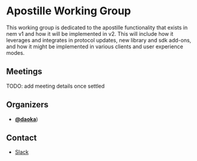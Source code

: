 # Apostille Working Group

This working group is dedicated to the apostille functionality that exists in nem v1 and how it will be implemented in v2.  This will include how it leverages and integrates in protocol updates, new library and sdk add-ons, and how it might be implemented in various clients and user experience modes.

## Meetings

TODO: add meeting details once settled

## Organizers

* **[@daoka](https://github.com/daoka)**)

## Contact
* [Slack](https://kubernetes.slack.com/messages/wg-apostille)

